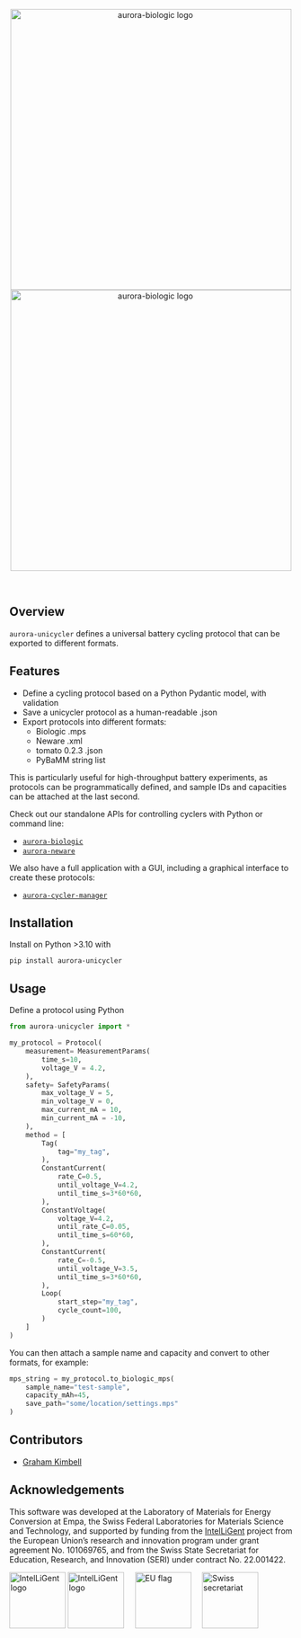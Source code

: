 <p align="center">
  <img src="https://github.com/user-attachments/assets/1136509f-c5ae-4ee0-b48d-535494706006#gh-light-mode-only" width="500" align="center" alt="aurora-biologic logo">
  <img src="https://github.com/user-attachments/assets/e224fa59-dec7-4347-9c24-fc4c9f62380a#gh-dark-mode-only" width="500" align="center" alt="aurora-biologic logo">
</p>

<br>

## Overview
`aurora-unicycler` defines a universal battery cycling protocol that can be exported to different formats.

## Features
- Define a cycling protocol based on a Python Pydantic model, with validation
- Save a unicycler protocol as a human-readable .json
- Export protocols into different formats:
  - Biologic .mps
  - Neware .xml
  - tomato 0.2.3 .json
  - PyBaMM string list

This is particularly useful for high-throughput battery experiments, as protocols can be programmatically defined, and sample IDs and capacities can be attached at the last second.

Check out our standalone APIs for controlling cyclers with Python or command line:
 - [`aurora-biologic`](https://github.com/empaeconversion/aurora-biologic)
 - [`aurora-neware`](https://github.com/empaeconversion/aurora-neware)

We also have a full application with a GUI, including a graphical interface to create these protocols:
- [`aurora-cycler-manager`](https://github.com/empaeconversion/aurora-cycler-manager)

## Installation

Install on Python >3.10 with
```
pip install aurora-unicycler
```

## Usage

Define a protocol using Python
```python
from aurora-unicycler import *

my_protocol = Protocol(
    measurement= MeasurementParams(
        time_s=10,
        voltage_V = 4.2,
    ),
    safety= SafetyParams(
        max_voltage_V = 5,
        min_voltage_V = 0,
        max_current_mA = 10,
        min_current_mA = -10,
    ),
    method = [
        Tag(
            tag="my_tag",
        ),
        ConstantCurrent(
            rate_C=0.5,
            until_voltage_V=4.2,
            until_time_s=3*60*60,
        ),
        ConstantVoltage(
            voltage_V=4.2,
            until_rate_C=0.05,
            until_time_s=60*60,
        ),
        ConstantCurrent(
            rate_C=-0.5,
            until_voltage_V=3.5,
            until_time_s=3*60*60,
        ),
        Loop(
            start_step="my_tag",
            cycle_count=100,
        )
    ]
)
```

You can then attach a sample name and capacity and convert to other formats, for example:
```python
mps_string = my_protocol.to_biologic_mps(
    sample_name="test-sample",
    capacity_mAh=45,
    save_path="some/location/settings.mps"
)
```

## Contributors

- [Graham Kimbell](https://github.com/g-kimbell)

## Acknowledgements

This software was developed at the Laboratory of Materials for Energy Conversion at Empa, the Swiss Federal Laboratories for Materials Science and Technology, and supported by funding from the [IntelLiGent](https://heuintelligent.eu/) project from the European Union’s research and innovation program under grant agreement No. 101069765, and from the Swiss State Secretariat for Education, Research, and Innovation (SERI) under contract No. 22.001422.

<img src="https://github.com/user-attachments/assets/373d30b2-a7a4-4158-a3d8-f76e3a45a508#gh-light-mode-only" height="100" alt="IntelLiGent logo">
<img src="https://github.com/user-attachments/assets/9d003d4f-af2f-497a-8560-d228cc93177c#gh-dark-mode-only" height="100" alt="IntelLiGent logo">&nbsp;&nbsp;&nbsp;&nbsp;
<img src="https://github.com/user-attachments/assets/1d32a635-703b-432c-9d42-02e07d94e9a9" height="100" alt="EU flag">&nbsp;&nbsp;&nbsp;&nbsp;
<img src="https://github.com/user-attachments/assets/cd410b39-5989-47e5-b502-594d9a8f5ae1" height="100" alt="Swiss secretariat">
